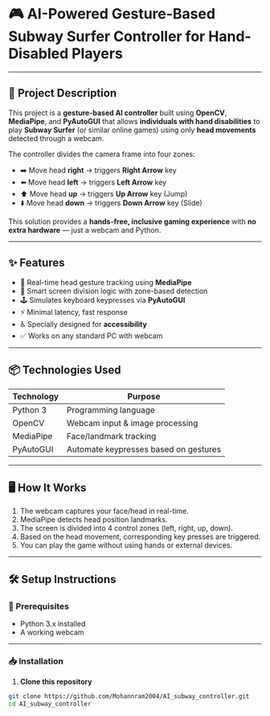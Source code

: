 # 🎮 AI-Powered Gesture-Based Subway Surfer Controller for Hand-Disabled Players

---

## 📜 Project Description

This project is a **gesture-based AI controller** built using **OpenCV**, **MediaPipe**, and **PyAutoGUI** that allows **individuals with hand disabilities** to play **Subway Surfer** (or similar online games) using only **head movements** detected through a webcam.

The controller divides the camera frame into four zones:

- ➡️ Move head **right** → triggers **Right Arrow** key  
- ⬅️ Move head **left** → triggers **Left Arrow** key  
- ⬆️ Move head **up** → triggers **Up Arrow** key (Jump)  
- ⬇️ Move head **down** → triggers **Down Arrow** key (Slide)  

This solution provides a **hands-free, inclusive gaming experience** with **no extra hardware** — just a webcam and Python.

---

## ✨ Features

- 🎥 Real-time head gesture tracking using **MediaPipe**
- 🧠 Smart screen division logic with zone-based detection
- 🕹️ Simulates keyboard keypresses via **PyAutoGUI**
- ⚡ Minimal latency, fast response
- ♿ Specially designed for **accessibility**
- ✅ Works on any standard PC with webcam

---

## 📦 Technologies Used

| Technology   | Purpose                                 |
|--------------|------------------------------------------|
| Python 3     | Programming language                     |
| OpenCV       | Webcam input & image processing          |
| MediaPipe    | Face/landmark tracking                   |
| PyAutoGUI    | Automate keypresses based on gestures    |

---

## 🖥️ How It Works

1. The webcam captures your face/head in real-time.  
2. MediaPipe detects head position landmarks.  
3. The screen is divided into 4 control zones (left, right, up, down).  
4. Based on the head movement, corresponding key presses are triggered.  
5. You can play the game without using hands or external devices.

---

## 🛠️ Setup Instructions

### 🔧 Prerequisites

- Python 3.x installed  
- A working webcam  

---

### 📥 Installation

1. **Clone this repository**

```bash
git clone https://github.com/Mohannram2004/AI_subway_controller.git
cd AI_subway_controller
